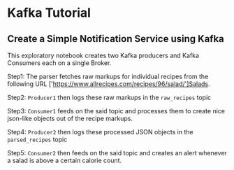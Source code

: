 # Kafka Tutorial 

## Create a Simple Notification Service using Kafka

This exploratory notebook creates two Kafka producers and Kafka Consumers each on a single Broker.

Step1: The parser fetches raw markups for individual recipes from the following URL ['https://www.allrecipes.com/recipes/96/salad/']Salads.

Step2: `Producer1` then logs these raw markups in the `raw_recipes` topic

Step3: `Consumer1` feeds on the said topic and processes them to create nice json-like objects out of the recipe markups.

Step4: `Producer2` then logs these processed JSON objects in the `parsed_recipes` topic

Step5: `Consumer2` then feeds on the said topic and creates an alert whenever a salad is above a certain calorie count.
